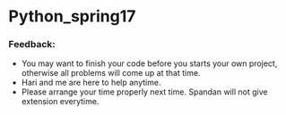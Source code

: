 # Python_spring17
### Feedback:
- You may want to finish your code before you starts your own project, otherwise all problems will come up at that time. 
- Hari and me are here to help anytime. 
- Please arrange your time properly next time. Spandan will not give extension everytime. 
